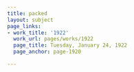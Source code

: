 ```yaml
---
title: packed
layout: subject
page_links:
- work_title: '1922'
  work_url: pages/works/1922
  page_title: Tuesday, January 24, 1922
  page_anchor: page-1920

---
```

